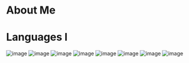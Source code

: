 # About Me

# Languages I

![image](https://user-images.githubusercontent.com/62057073/159418963-27c6719f-d4fe-4d14-80e6-9aa700c7bee9.png)
![image](https://user-images.githubusercontent.com/62057073/159396336-71be29c2-03b7-4981-b4f0-9f9132a0dec1.png) 
![image](https://user-images.githubusercontent.com/62057073/159398056-17ddedf5-3f7f-4834-aa53-e51a282cd875.png)
![image](https://user-images.githubusercontent.com/62057073/159418915-28a3c1a2-ce02-432e-89b9-64b264e19533.png)
![image](https://user-images.githubusercontent.com/62057073/159419039-eda95ec8-0f3a-4266-bf31-5e4d8393f616.png)
![image](https://user-images.githubusercontent.com/62057073/159419076-3bf99abf-d268-46f7-a2bb-9b41feda4cff.png)
![image](https://user-images.githubusercontent.com/62057073/159419111-fb4aaffc-a534-4793-81d0-4787923aebfe.png)
![image](https://user-images.githubusercontent.com/62057073/159419179-0fdcbc44-dd41-4b94-a2fc-0f6404a4be1e.png)


<!--
**joegrant93/joegrant93** is a ✨ _special_ ✨ repository because its `README.md` (this file) appears on your GitHub profile.

Here are some ideas to get you started:

- 🔭 I’m currently working on ...
- 🌱 I’m currently learning ...
- 👯 I’m looking to collaborate on ...
- 🤔 I’m looking for help with ...
- 💬 Ask me about ...
- 📫 How to reach me: ...
- 😄 Pronouns: ...
- ⚡ Fun fact: ...
-->
